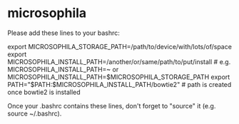# microsophila

Please add these lines to your bashrc:

export MICROSOPHILA_STORAGE_PATH=/path/to/device/with/lots/of/space  
export MICROSOPHILA_INSTALL_PATH=/another/or/same/path/to/put/install # e.g. MICROSOPHILA_INSTALL_PATH=~ or MICROSOPHILA_INSTALL_PATH=$MICROSOPHILA_STORAGE_PATH  
export PATH="$PATH:$MICROSOPHILA_INSTALL_PATH/bowtie2" # path is created once bowtie2 is installed  

Once your .bashrc contains these lines, don't forget to "source" it (e.g. source ~/.bashrc).
